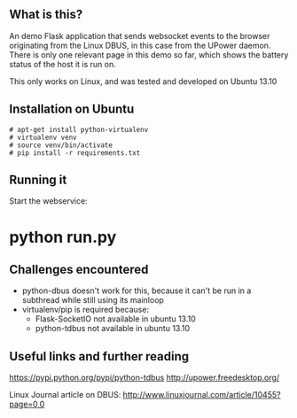 What is this?
-------------
An demo Flask application that sends websocket events to the browser originating
from the Linux DBUS, in this case from the UPower daemon. There is only one
relevant page in this demo so far, which shows the battery status of the host
it is run on.

This only works on Linux, and was tested and developed on Ubuntu 13.10

Installation on Ubuntu
----------------------

    # apt-get install python-virtualenv
    # virtualenv venv
    # source venv/bin/activate
    # pip install -r requirements.txt

Running it
----------
Start the webservice:
 
 # python run.py

Challenges encountered
----------------------
- python-dbus doesn't work for this, because it can't be run in a subthread
  while still using its mainloop
- virtualenv/pip is required because:
	- Flask-SocketIO not available in ubuntu 13.10
	- python-tdbus not available in ubuntu 13.10


Useful links and further reading
--------------------------------
https://pypi.python.org/pypi/python-tdbus
http://upower.freedesktop.org/

Linux Journal article on DBUS:
http://www.linuxjournal.com/article/10455?page=0,0

